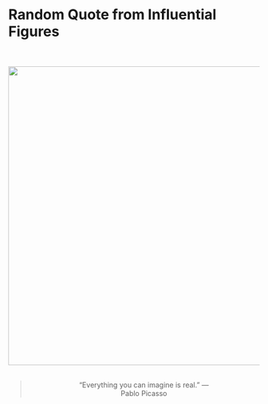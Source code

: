 # Random Quote from Influential Figures

<div align="center">
  <br>
  <br>
  <a href="https://en.wikipedia.org/wiki/Pablo_Picasso" title="Pablo Picasso - Wikipedia"><img src="https://upload.wikimedia.org/wikipedia/commons/thumb/9/98/Pablo_picasso_1.jpg/800px-Pablo_picasso_1.jpg" width="600px"></a>
  <br>
  <br>
  <blockquote>&ldquo;Everything you can imagine is real.&rdquo; &mdash; <footer>Pablo Picasso</footer></blockquote>
</div>
  